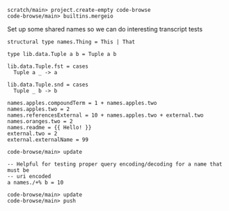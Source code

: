 ```ucm:hide
scratch/main> project.create-empty code-browse
code-browse/main> builtins.mergeio
```

Set up some shared names so we can do interesting transcript tests

```unison
structural type names.Thing = This | That

type lib.data.Tuple a b = Tuple a b

lib.data.Tuple.fst = cases
  Tuple a _ -> a

lib.data.Tuple.snd = cases
  Tuple _ b -> b

names.apples.compoundTerm = 1 + names.apples.two
names.apples.two = 2
names.referencesExternal = 10 + names.apples.two + external.two
names.oranges.two = 2
names.readme = {{ Hello! }}
external.two = 2
external.externalName = 99
```


```ucm
code-browse/main> update
```

```unison
-- Helpful for testing proper query encoding/decoding for a name that must be
-- uri encoded
a names./+% b = 10
```

```ucm
code-browse/main> update
code-browse/main> push
```
